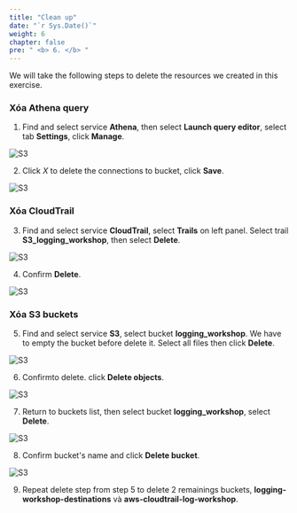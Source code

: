 ```yaml
---
title: "Clean up"
date: "`r Sys.Date()`"
weight: 6
chapter: false
pre: " <b> 6. </b> "
---
```


We will take the following steps to delete the resources we created in this exercise.

### Xóa Athena query

1. Find and select service **Athena**, then select **Launch query editor**, select tab **Settings**, click **Manage**.

![S3](/images/6.clean/62.png)

2. Click _X_ to delete the connections to bucket, click **Save**.

![S3](/images/6.clean/63.png)

### Xóa CloudTrail

3. Find and select service **CloudTrail**, select **Trails** on left panel. Select trail **S3_logging_workshop**, then select **Delete**.

![S3](/images/6.clean/90.png)

4. Confirm **Delete**.

![S3](/images/6.clean/91.png)

### Xóa S3 buckets

5. Find and select service **S3**, select bucket **logging_workshop**. We have to empty the bucket before delete it. Select all files then click **Delete**.

![S3](/images/6.clean/64.png)

6. Confirmto delete. click **Delete objects**.

![S3](/images/6.clean/65.png)

7. Return to buckets list, then select bucket **logging_workshop**, select **Delete**.

![S3](/images/6.clean/66.png)

8. Confirm bucket's name and click **Delete bucket**.

![S3](/images/6.clean/67.png)

9. Repeat delete step from step 5 to delete 2 remainings buckets, **logging-workshop-destinations** và **aws-cloudtrail-log-workshop**.
